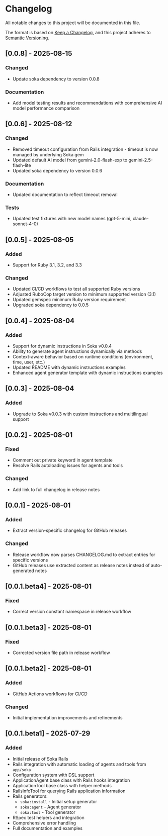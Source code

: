 # Changelog

All notable changes to this project will be documented in this file.

The format is based on [Keep a Changelog](https://keepachangelog.com/en/1.0.0/),
and this project adheres to [Semantic Versioning](https://semver.org/spec/v2.0.0.html).

## [0.0.8] - 2025-08-15

### Changed
- Update soka dependency to version 0.0.8

### Documentation
- Add model testing results and recommendations with comprehensive AI model performance comparison

## [0.0.6] - 2025-08-12

### Changed
- Removed timeout configuration from Rails integration - timeout is now managed by underlying Soka gem
- Updated default AI model from gemini-2.0-flash-exp to gemini-2.5-flash-lite
- Updated soka dependency to version 0.0.6

### Documentation
- Updated documentation to reflect timeout removal

### Tests
- Updated test fixtures with new model names (gpt-5-mini, claude-sonnet-4-0)

## [0.0.5] - 2025-08-05

### Added
- Support for Ruby 3.1, 3.2, and 3.3

### Changed
- Updated CI/CD workflows to test all supported Ruby versions
- Adjusted RuboCop target version to minimum supported version (3.1)
- Updated gemspec minimum Ruby version requirement
- Upgraded soka dependency to 0.0.5

## [0.0.4] - 2025-08-04

### Added
- Support for dynamic instructions in Soka v0.0.4
- Ability to generate agent instructions dynamically via methods
- Context-aware behavior based on runtime conditions (environment, time, user, etc.)
- Updated README with dynamic instructions examples
- Enhanced agent generator template with dynamic instructions examples

## [0.0.3] - 2025-08-04

### Added
- Upgrade to Soka v0.0.3 with custom instructions and multilingual support

## [0.0.2] - 2025-08-01

### Fixed
- Comment out private keyword in agent template
- Resolve Rails autoloading issues for agents and tools

### Changed
- Add link to full changelog in release notes

## [0.0.1] - 2025-08-01

### Added
- Extract version-specific changelog for GitHub releases

### Changed
- Release workflow now parses CHANGELOG.md to extract entries for specific versions
- GitHub releases use extracted content as release notes instead of auto-generated notes

## [0.0.1.beta4] - 2025-08-01

### Fixed
- Correct version constant namespace in release workflow

## [0.0.1.beta3] - 2025-08-01

### Fixed
- Corrected version file path in release workflow

## [0.0.1.beta2] - 2025-08-01

### Added
- GitHub Actions workflows for CI/CD

### Changed
- Initial implementation improvements and refinements

## [0.0.1.beta1] - 2025-07-29

### Added
- Initial release of Soka Rails
- Rails integration with automatic loading of agents and tools from `app/soka`
- Configuration system with DSL support
- ApplicationAgent base class with Rails hooks integration
- ApplicationTool base class with helper methods
- RailsInfoTool for querying Rails application information
- Rails generators:
  - `soka:install` - Initial setup generator
  - `soka:agent` - Agent generator
  - `soka:tool` - Tool generator
- RSpec test helpers and integration
- Comprehensive error handling
- Full documentation and examples
